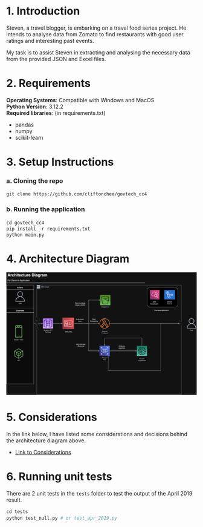 # 1. Introduction
Steven, a travel blogger, is embarking on a travel food series project. He intends to analyse data from Zomato to find restaurants with good user ratings and interesting past events. 

My task is to assist Steven in extracting and analysing the necessary data from the provided JSON and Excel files.

# 2. Requirements
**Operating Systems**: Compatible with Windows and MacOS <br/>
**Python Version**: 3.12.2 <br/>
**Required libraries**: (in requirements.txt)
- pandas
- numpy
- scikit-learn

# 3. Setup Instructions

### a. Cloning the repo
```
git clone https://github.com/cliftonchee/govtech_cc4
```

### b. Running the application
```
cd govtech_cc4
pip install -r requirements.txt
python main.py
```

# 4. Architecture Diagram
![Architecture Diagram](docs/architecture_diagram.drawio.png)

# 5. Considerations

In the link below, I have listed some considerations and decisions behind the architecture diagram above.

- [Link to Considerations](docs/considerations.md)

# 6. Running unit tests

There are 2 unit tests in the `tests` folder to test the output of the April 2019 result.

```python
cd tests
python test_null.py # or test_apr_2019.py
```

